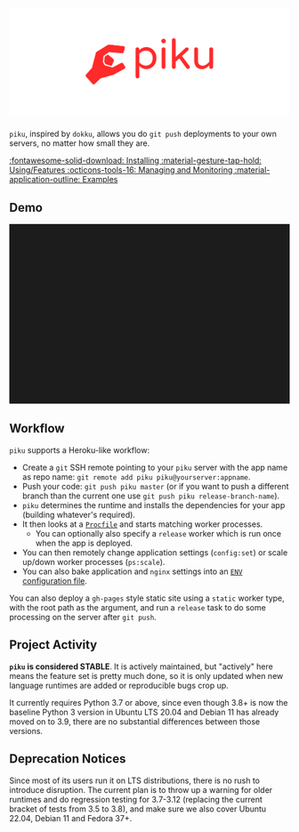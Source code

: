 # ![](img/logo.svg)

`piku`, inspired by `dokku`, allows you do `git push` deployments to your own servers, no matter how small they are.

<p class="grid cards" markdown>
    <a href="install/index.html" class="card">
    :fontawesome-solid-download: Installing
    </a>
    <a href="features.html" class="card">
    :material-gesture-tap-hold: Using/Features
    </a>
    <a href="manage.html" class="card">
    :octicons-tools-16: Managing and Monitoring
    </a>
    <a href="community/examples.html" class="card">
    :material-application-outline: Examples
    </a>
</p>

## Demo

![asciicast](img/demo.svg)

## Workflow

`piku` supports a Heroku-like workflow:

* Create a `git` SSH remote pointing to your `piku` server with the app name as repo name:
  `git remote add piku piku@yourserver:appname`.
* Push your code: `git push piku master` (or if you want to push a different branch than the current one use `git push piku release-branch-name`).
* `piku` determines the runtime and installs the dependencies for your app (building whatever's required).
* It then looks at a [`Procfile`](configuration/procfile.md) and starts matching worker processes.
  * You can optionally also specify a `release` worker which is run once when the app is deployed.
* You can then remotely change application settings (`config:set`) or scale up/down worker processes (`ps:scale`).
* You can also bake application and `nginx` settings into an [`ENV` configuration file](configuration/index.md#configuring-piku-via-env). 

You can also deploy a `gh-pages` style static site using a `static` worker type, with the root path as the argument, and run a `release` task to do some processing on the server after `git push`.

## Project Activity

**`piku` is considered STABLE**. It is actively maintained, but "actively" here means the feature set is pretty much done, so it is only updated when new language runtimes are added or reproducible bugs crop up.

It currently requires Python 3.7 or above, since even though 3.8+ is now the baseline Python 3 version in Ubuntu LTS 20.04 and Debian 11 has already moved on to 3.9, there are no substantial differences between those versions.

## Deprecation Notices

Since most of its users run it on LTS distributions, there is no rush to introduce disruption. The current plan is to throw up a warning for older runtimes and do regression testing for 3.7-3.12 (replacing the current bracket of tests from 3.5 to 3.8), and make sure we also cover Ubuntu 22.04, Debian 11 and Fedora 37+.
